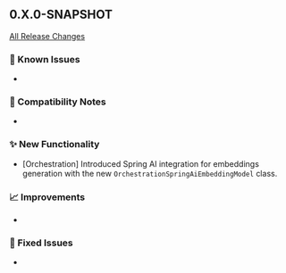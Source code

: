 ## 0.X.0-SNAPSHOT

[All Release Changes](https://github.com/SAP/ai-sdk-java/releases/)

### 🚧 Known Issues

-

### 🔧 Compatibility Notes

-

### ✨ New Functionality

- [Orchestration] Introduced Spring AI integration for embeddings generation with the new `OrchestrationSpringAiEmbeddingModel` class.

### 📈 Improvements

-

### 🐛 Fixed Issues

-

